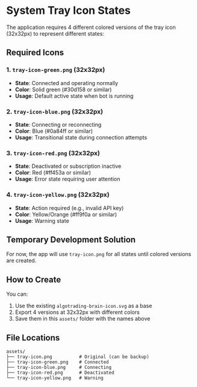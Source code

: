 # System Tray Icon States

The application requires 4 different colored versions of the tray icon (32x32px) to represent different states:

## Required Icons

### 1. `tray-icon-green.png` (32x32px)
- **State**: Connected and operating normally
- **Color**: Solid green (#30d158 or similar)
- **Usage**: Default active state when bot is running

### 2. `tray-icon-blue.png` (32x32px)
- **State**: Connecting or reconnecting
- **Color**: Blue (#0a84ff or similar)
- **Usage**: Transitional state during connection attempts

### 3. `tray-icon-red.png` (32x32px)
- **State**: Deactivated or subscription inactive
- **Color**: Red (#ff453a or similar)
- **Usage**: Error state requiring user attention

### 4. `tray-icon-yellow.png` (32x32px)
- **State**: Action required (e.g., invalid API key)
- **Color**: Yellow/Orange (#ff9f0a or similar)
- **Usage**: Warning state

## Temporary Development Solution

For now, the app will use `tray-icon.png` for all states until colored versions are created.

## How to Create

You can:
1. Use the existing `algotrading-brain-icon.svg` as a base
2. Export 4 versions at 32x32px with different colors
3. Save them in this `assets/` folder with the names above

## File Locations

```
assets/
├── tray-icon.png          # Original (can be backup)
├── tray-icon-green.png    # Connected
├── tray-icon-blue.png     # Connecting
├── tray-icon-red.png      # Deactivated
└── tray-icon-yellow.png   # Warning
```
